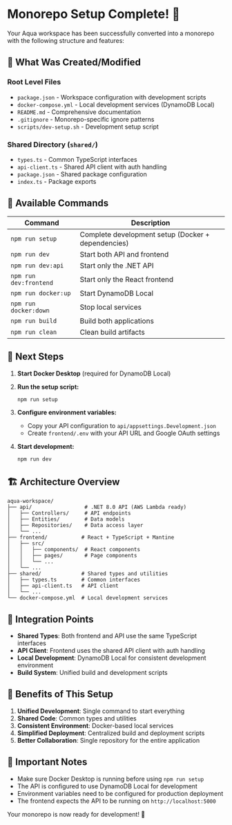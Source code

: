 # Monorepo Setup Complete! 🎉

Your Aqua workspace has been successfully converted into a monorepo with the following structure and features:

## 📁 What Was Created/Modified

### Root Level Files
- `package.json` - Workspace configuration with development scripts
- `docker-compose.yml` - Local development services (DynamoDB Local)
- `README.md` - Comprehensive documentation
- `.gitignore` - Monorepo-specific ignore patterns
- `scripts/dev-setup.sh` - Development setup script

### Shared Directory (`shared/`)
- `types.ts` - Common TypeScript interfaces
- `api-client.ts` - Shared API client with auth handling
- `package.json` - Shared package configuration
- `index.ts` - Package exports

## 🚀 Available Commands

| Command | Description |
|---------|-------------|
| `npm run setup` | Complete development setup (Docker + dependencies) |
| `npm run dev` | Start both API and frontend |
| `npm run dev:api` | Start only the .NET API |
| `npm run dev:frontend` | Start only the React frontend |
| `npm run docker:up` | Start DynamoDB Local |
| `npm run docker:down` | Stop local services |
| `npm run build` | Build both applications |
| `npm run clean` | Clean build artifacts |

## 🔧 Next Steps

1. **Start Docker Desktop** (required for DynamoDB Local)

2. **Run the setup script:**
   ```bash
   npm run setup
   ```

3. **Configure environment variables:**
   - Copy your API configuration to `api/appsettings.Development.json`
   - Create `frontend/.env` with your API URL and Google OAuth settings

4. **Start development:**
   ```bash
   npm run dev
   ```

## 🏗️ Architecture Overview

```
aqua-workspace/
├── api/                 # .NET 8.0 API (AWS Lambda ready)
│   ├── Controllers/     # API endpoints
│   ├── Entities/        # Data models
│   ├── Repositories/    # Data access layer
│   └── ...
├── frontend/           # React + TypeScript + Mantine
│   ├── src/
│   │   ├── components/  # React components
│   │   ├── pages/       # Page components
│   │   └── ...
│   └── ...
├── shared/             # Shared types and utilities
│   ├── types.ts        # Common interfaces
│   ├── api-client.ts   # API client
│   └── ...
└── docker-compose.yml  # Local development services
```

## 🔗 Integration Points

- **Shared Types**: Both frontend and API use the same TypeScript interfaces
- **API Client**: Frontend uses the shared API client with auth handling
- **Local Development**: DynamoDB Local for consistent development environment
- **Build System**: Unified build and development scripts

## 🎯 Benefits of This Setup

1. **Unified Development**: Single command to start everything
2. **Shared Code**: Common types and utilities
3. **Consistent Environment**: Docker-based local services
4. **Simplified Deployment**: Centralized build and deployment scripts
5. **Better Collaboration**: Single repository for the entire application

## 🚨 Important Notes

- Make sure Docker Desktop is running before using `npm run setup`
- The API is configured to use DynamoDB Local for development
- Environment variables need to be configured for production deployment
- The frontend expects the API to be running on `http://localhost:5000`

Your monorepo is now ready for development! 🚀

